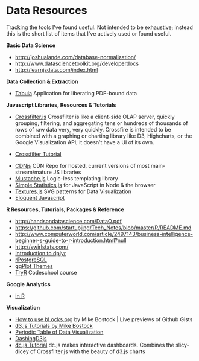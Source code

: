 # Data Resources
Tracking the tools I've found useful. Not intended to be exhaustive; instead this is the short list of items that I've actively used or found useful.

**Basic Data Science**
* http://joshualande.com/database-normalization/
* http://www.datasciencetoolkit.org/developerdocs
* http://learnjsdata.com/index.html

**Data Collection & Extraction**
* [Tabula](http://tabula.technology/) Application for liberating PDF-bound data

**Javascript Libraries, Resources & Tutorials**
* [Crossfilter.js](https://github.com/square/crossfilter) Crossfilter is like a client-side OLAP server, quickly grouping, filtering, and aggregating tens or hundreds of thousands of rows of raw data very, very quickly. Crossfire is intended to be combined with a graphing or charting library like D3, Highcharts, or the Google Visualization API; it doesn’t have a UI of its own.
- [Crossfilter Tutorial](http://blog.rusty.io/2012/09/17/crossfilter-tutorial/)
* [CDNjs](https://cdnjs.com/)  CDN Repo for hosted, current versions of most main-stream/mature JS libraries
* [Mustache.js](http://mustache.github.io/mustache.5.html) Logic-less templating library
* [Simple Statistics.js](http://www.macwright.org/simple-statistics/)  for JavaScript in Node & the browser
* [Textures.js](http://riccardoscalco.github.io/textures/)  SVG patterns for Data Visualization
* [Eloquent Javascript](http://eloquentjavascript.net/)

**R Resources, Tutorials, Packages & Reference**
* http://handsondatascience.com/DataO.pdf
* https://github.com/startupjing/Tech_Notes/blob/master/R/README.md
* http://www.computerworld.com/article/2497143/business-intelligence-beginner-s-guide-to-r-introduction.html?null
* http://swirlstats.com/
* [Introduction to dplyr](http://cran.rstudio.com/web/packages/dplyr/vignettes/introduction.html)
* [rPostgreSQL](https://code.google.com/p/rpostgresql/)
* [ggPlot Themes](http://docs.ggplot2.org/dev/vignettes/themes.html)
* [TryR](http://tryr.codeschool.com/) Codeschool course

**Google Analytics**
* [in R](https://github.com/jdeboer/ganalytics)

**Visualization**
* [How to use bl.ocks.org](http://bost.ocks.org/mike/block/) by Mike Bostock | Live previews of Github Gists
* [d3.js Tutorials by Mike Bostock](https://github.com/mbostock/d3/wiki/Tutorials)
* [Periodic Table of Data Visualization](http://www.visual-literacy.org/periodic_table/periodic_table.html)
* [DashingD3js](https://www.dashingd3js.com/table-of-contents)
* [dc.js Tutorial](http://www.codeproject.com/Articles/693841/Making-Dashboards-with-Dc-js-Part-1-Using-Crossfil) dc.js makes interactive dashboards. Combines the slicy-dicey of Crossfilter.js with the beauty of d3.js charts
